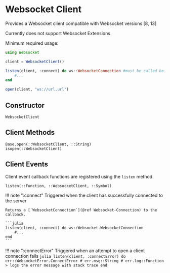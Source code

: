 # Websocket Client

Provides a Websocket client compatible with Websocket versions [8, 13]

Currently does not support Websocket Extensions

Minimum required usage:
```julia
using Websocket

client = WebsocketClient()

listen(client, :connect) do ws::WebsocketConnection #must be called before `open`
    #...
end

open(client, "ws://url.url")
```

## Constructor
```@docs
WebsocketClient
```
## Client Methods
```@docs
Base.open(::WebsocketClient, ::String)
isopen(::WebsocketClient)
```
## Client Events
Client event callback functions are registered using the `listen` method.
```@docs
listen(::Function, ::WebsocketClient, ::Symbol)
```
!!! note ":connect"
    Triggered when the client has successfully connected to the server

    Returns a [`WebsocketConnection`](@ref Websocket-Connection) to the callback.
    
    ```julia
    listen(client, :connect) do ws::Websocket.WebsocketConnection
        #...
    end
    ```
!!! note ":connectError"
    Triggered when an attempt to open a client connection fails
    ```julia
    listen(client, :connectError) do err::WebsocketError.ConnectError
        # err.msg::String
        # err.log::Function > logs the error message with stack trace
    end
    ```


